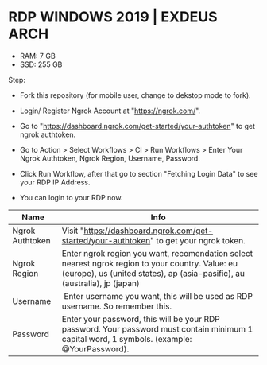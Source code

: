 # RDP WINDOWS 2019 | EXDEUS ARCH

+ RAM: 7 GB
+ SSD: 255 GB

Step:

+ Fork this repository (for mobile user, change to dekstop mode to fork).
+ Login/ Register Ngrok Account at "https://ngrok.com/".
+ Go to "https://dashboard.ngrok.com/get-started/your-authtoken" to get ngrok authtoken.
+ Go to Action > Select Workflows > Cl > Run Workflows > Enter Your Ngrok Authtoken, Ngrok Region, Username, Password.

+ Click Run Workflow, after that go to section "Fetching Login Data" to see your RDP IP Address.
+ You can login to your RDP now.

| Name | Info |
| --- | --- |
| Ngrok Authtoken | Visit "https://dashboard.ngrok.com/get-started/your-authtoken" to get your ngrok token. |
| Ngrok Region | Enter ngrok region you want, recomendation select nearest ngrok region to your country. Value: eu (europe), us (united states), ap (asia-pasific), au (australia), jp (japan) |
| Username |  Enter username you want, this will be used as RDP username. So remember this. |
| Password | Enter your password, this will be your RDP password. Your password must contain minimum 1 capital word, 1 symbols. (example: @YourPassword).
